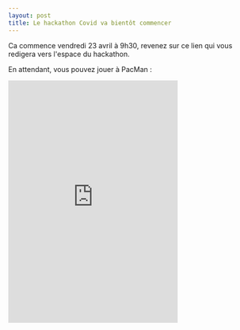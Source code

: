 ```yaml
---
layout: post
title: Le hackathon Covid va bientôt commencer
---
```


Ca commence vendredi 23 avril à 9h30, revenez sur ce lien qui vous redigera vers l'espace du hackathon. 

En attendant, vous pouvez jouer à PacMan : 

<iframe src="https://funhtml5games.com?embed=pacman" style="width:342px;height:490px;border:none;" frameborder="0" scrolling="no"></iframe>
